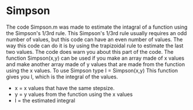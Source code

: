 # Simpson
The code Simpson.m was made to estimate the intagral of a function using the Simpson's 1/3rd rule. This Simpson's 1/3rd rule usually requires an odd number of values, but this code can have an even number of values. The way this code can do it is by using the trapizoidal rule to estimate the last two values. The code does warn you about this part of the code. 
The function Simpson(x,y) can be used if you make an array made of x values and make another array made of y values that are made from the function using the x values. To use Simpson type I = Simpson(x,y)
This function gives you I, which is the integral of the values.
* x = x values that have the same stepsize.
* y = y values from the function using the x values
* I = the estimated integral
